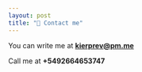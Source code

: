 ```yaml
---
layout: post
title: "💬 Contact me"
---
```


You can write me at **kierprev@pm.me**

Call me at **+5492664653747**
